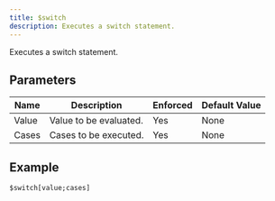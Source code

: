 ```yaml
---
title: $switch
description: Executes a switch statement.
---
```


Executes a switch statement.
## Parameters
| Name  |      Description       | Enforced | Default Value |
|-------|------------------------|----------|---------------|
| Value | Value to be evaluated. | Yes      | None          |
| Cases | Cases to be executed.  | Yes      | None          |
## Example
```eats
$switch[value;cases]
```